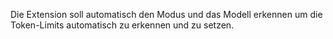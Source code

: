 


Die Extension soll automatisch den Modus und das Modell erkennen um die Token-Limits automatisch zu erkennen und zu setzen.